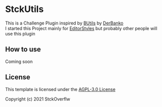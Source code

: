 # StckUtils
This is a Challenge Plugin inspired by [BUtils](https://banko.tv/plugin) by [DerBanko](https://banko.tv) <br>
I started this Project mainly for [EditorStyles](https://twitch.tv/editorstyles) but probably other people 
will use this plugin

## How to use
Coming soon

## License
This template is licensed under the [AGPL-3.0 License](https://choosealicense.com/licenses/agpl-3.0/)

Copyright (c) 2021 StckOverflw
